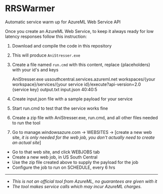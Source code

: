 # RRSWarmer
Automatic service warm up for AzureML Web Service API 

Once you create an AzureML Web Service, to keep it always ready for low latency responses follow this instruction:

1) Download and compile the code in this repository

2) This will produce `AniStresser.exe` 

3) Create a file named `run.cmd` with this content, replace {placeholders} with your id's and keys

	AniStresser.exe ussouthcentral.services.azureml.net workspaces/{your workspace}/services/{your service id}/execute?api-version=2.0 {service key} output.txt input.json 40:40:5
	
4) Create input.json file with a sample payload for your service

5) Start run.cmd to test that the service works fine

6) Create a zip file with AniStresser.exe, run.cmd, and all other files needed to run the tool

7) Go to manage.windowsazure.com -> WEBSITES -> [create a new web site, *it is only needed for the web job, you don't actually need to create an actual site*]
* Go to that web site, and click WEBJOBS tab
* Create a new web job, in US South Central
* Use the zip file created above to supply the payload for the job
* Configure the job to run on SCHEDULE, every 6 hrs
	
  
----------------------
* *This is not an official tool from AzureML, no guarantees are given with it*
* *The tool makes service calls which may incur AzureML charges.* 
   

